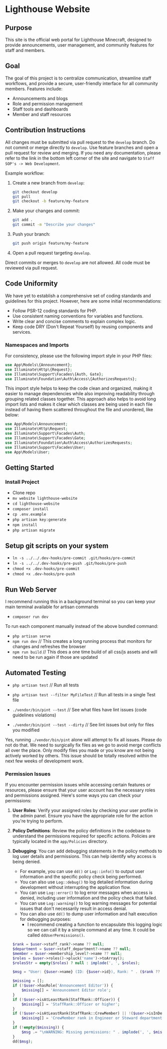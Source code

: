 # Lighthouse Website

## Purpose

This site is the official web portal for Lighthouse Minecraft, designed to provide announcements, user management, and community features for staff and members.

## Goal

The goal of this project is to centralize communication, streamline staff workflows, and provide a secure, user-friendly interface for all community members. Features include:

- Announcements and blogs
- Role and permission management
- Staff tools and dashboards
- Member and staff resources

## Contribution Instructions

All changes must be submitted via pull request to the `develop` branch. Do not commit or merge directly to `develop`. Use feature branches and open a pull request for review and merging. If you need any documentation, please refer to the link in the bottom left corner of the site and navigate to `Staff SOP's -> Web Development`.

Example workflow:

1. Create a new branch from `develop`:

   ```sh
   git checkout develop
   git pull
   git checkout -b feature/my-feature
   ```

2. Make your changes and commit:

   ```sh
   git add .
   git commit -m "Describe your changes"
   ```

3. Push your branch:

   ```sh
   git push origin feature/my-feature
   ```

4. Open a pull request targeting `develop`.

Direct commits or merges to `develop` are not allowed. All code must be reviewed via pull request.

## Code Uniformity

We have yet to establish a comprehensive set of coding standards and guidelines for this project. However, here are some initial recommendations:

- Follow PSR-12 coding standards for PHP.
- Use consistent naming conventions for variables and functions.
- Write clear and concise comments to explain complex logic.
- Keep code DRY (Don't Repeat Yourself) by reusing components and services.

### Namespaces and Imports

For consistency, please use the following import style in your PHP files:

```php
use App\Models\{Announcement};
use Illuminate\Http\{Request};
use Illuminate\Support\Facades\{Auth, Gate};
use Illuminate\Foundation\Auth\Access\{AuthorizesRequests};
```

This import style helps to keep the code clean and organized, making it easier to manage dependencies while also improving readability through grouping related classes together. This approach also helps to avoid long import lists and makes it clear which classes are being used in each file instead of having them scattered throughout the file and unordered, like below:

```php
use App\Models\Announcement;
use Illuminate\Http\Request;
use Illuminate\Support\Facades\Auth;
use Illuminate\Support\Facades\Gate;
use Illuminate\Foundation\Auth\Access\AuthorizesRequests;
use Illuminate\Support\Facades\User;
use App\Models\User;
```

## Getting Started

### Install Project

- Clone repo
- ``mv website lighthouse-website``
- ``cd lighthouse-website``
- ``composer install``
- ``cp .env.example``
- ``php artisan key:generate``
- ``npm install``
- ``php artisan migrate``

## Setup git scripts on your system
- ``ln -s ../../.dev-hooks/pre-commit .git/hooks/pre-commit``
- ``ln -s ../../.dev-hooks/pre-push .git/hooks/pre-push``
- ``chmod +x .dev-hooks/pre-commit``
- ``chmod +x .dev-hooks/pre-push``

## Run Web Server
I recommend running this in a background terminal so you can keep your main terminal available for artisan commands
- ``composer run dev``

To run each component manually instead of the above bundled command:

- ``php artisan serve``
- ``npm run dev`` // This creates a long running process that monitors for changes and refreshes the browser
- ``npm run build`` // This does a one time build of all css/js assets and will need to be run again if those are updated

## Automated Testing
- ``php artisan test`` // Run all tests
- ``php artisan test --filter MyFileTest`` // Run all tests in a single Test file

- ``./vendor/bin/pint --test`` // See what files have lint issues (code guidelines violations)
- ``./vendor/bin/pint --test --dirty`` // See lint issues but only for files you modified

Yes, running ``./vendor/bin/pint`` alone will attempt to fix all issues. Please do not do that. We need to surgically fix files as we go to avoid merge conflicts all over the place. Only modify files you made or you know are not being actively worked by others. This issue should be totally resolved within the next few weeks of development work.

### Permission Issues

If you encounter permission issues while accessing certain features or resources, please ensure that your user account has the necessary roles and permissions assigned. Here's some ways you can check your permissions:

1. **User Roles**: Verify your assigned roles by checking your user profile in the admin panel. Ensure you have the appropriate role for the action you're trying to perform.

2. **Policy Definitions**: Review the policy definitions in the codebase to understand the permissions required for specific actions. Policies are typically located in the `app/Policies` directory.

3. **Debugging**: You can add debugging statements in the policy methods to log user details and permissions. This can help identify why access is being denied.

    - For example, you can use `dd()` or `Log::info()` to output user information and the specific policy check being performed.
    - You can also use `Log::debug()` to log detailed information during development without interrupting the application flow.
    - You can use `Log::error()` to log error messages when access is denied, including user information and the policy check that failed.
    - You can use `Log::warning()` to log warning messages for potential issues that don't necessarily result in access denial.
    - You can also use `dd()` to dump user information and halt execution for debugging purposes:
        - I recommend creating a function to encapsulate this logging logic so we can call it by a simple command at any time. It could be called `ddUserPermissions()`.

    ```php
    $rank = $user->staff_rank?->name ?? null;
    $department = $user->staff_department?->name ?? null;
    $member = $user->membership_level?->name ?? null;
    $roles = $user->roles()->pluck('name')->toArray();
    $rolesStr = empty($roles) ? null : implode(', ', $roles);

    $msg = "User: {$user->name} (ID: {$user->id}), Rank: " . ($rank ?? 'null') . ", Department: " . ($department ?? 'null') . ", Member: " . ($member ?? 'null') . ", Roles: " . ($rolesStr ?? 'null');

    $missing = [];
    if (!$user->hasRole('Announcement Editor')) {
        $missing[] = 'Announcement Editor role';
    }
    if (!$user->isAtLeastRank(StaffRank::Officer)) {
        $missing[] = 'StaffRank::Officer or higher';
    }
    if (!$user->isAtLeastRank(StaffRank::CrewMember) || !($user->isInDepartment(StaffDepartment::Engineer) || $user->isInDepartment(StaffDepartment::Steward))) {
        $missing[] = 'CrewMember rank in Engineer or Steward department';
    }
    if (!empty($missing)) {
        $msg .= "\nWARNING: Missing permissions: " . implode(', ', $missing) . ".";
    }
    dd($msg);
    ``` 
